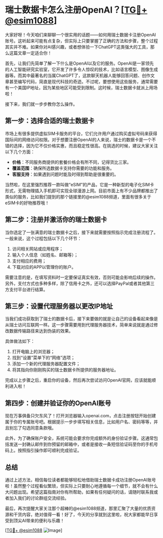 # 瑞士数据卡怎么注册OpenAI？[[TG💪+ @esim1088](https://t.me/s/esim1088)]

大家好呀！今天咱们来聊聊一个很实用的话题——如何用瑞士数据卡注册OpenAI账号。这听起来可能有点复杂，但实际上只要掌握了正确的方法和步骤，整个过程其实并不难。如果你对AI感兴趣，或者想体验一下ChatGPT这类强大的工具，那么这篇文章一定适合你！

首先，让我们先简单了解一下什么是OpenAI以及它的服务。OpenAI是一家领先的人工智能研究实验室，它开发了许多令人惊叹的技术，比如语言模型、图像生成器等。而其中最著名的当属ChatGPT了，这款聊天机器人能够回答问题、创作文章甚至编写代码，简直是现代科技的奇迹。不过呢，要想使用这些服务，通常需要有一个美国IP地址，因为某些地区可能受到限制。这时候，瑞士数据卡就派上用场啦！

接下来，我们就一步步教你怎么操作。

## 第一步：选择合适的瑞士数据卡

市场上有很多提供虚拟SIM卡服务的平台，它们允许用户通过购买虚拟号码来获得国际间的网络访问权限。对于想要注册OpenAI的人来说，瑞士的数据卡是一个不错的选择，因为它不仅价格实惠，而且稳定性很高。在挑选的时候，建议大家关注以下几个方面：

- **价格**：不同服务商提供的套餐价格会有所不同，记得货比三家。
- **覆盖范围**：确保所选数据卡支持你需要的功能和服务。
- **客服支持**：如果遇到问题时能及时得到帮助是很重要的。

当然啦，在这里强烈推荐一款叫做“eSIM”的产品，它是一种新型的电子化SIM卡形式，无需物理插入手机即可实现全球漫游上网。目前市面上有不少品牌都推出了类似的服务，比如我们提到的那个链接里的@esim1088频道，里面有很多关于eSIM卡的好物推荐哦！

## 第二步：注册并激活你的瑞士数据卡

当你选定了一张满意的瑞士数据卡之后，接下来就需要按照指示完成注册流程了。一般来说，这个过程包括以下几个环节：

1. 访问相关网站或应用程序；
2. 输入个人信息（如姓名、邮箱等）；
3. 支付相应的费用；
4. 下载对应的APP以管理你的账户。

需要注意的是，在填写资料时一定要保证真实有效，否则可能会影响后续的操作。另外，支付方式也多种多样，除了信用卡之外，还可以选择PayPal或者其他第三方支付平台进行结算。

## 第三步：设置代理服务器以更改IP地址

当我们成功获取到了瑞士的数据卡后，接下来要做的就是让自己的设备看起来像是从瑞士访问互联网一样。这一步骤需要用到代理服务器技术，简单来说就是通过修改数据传输路径来达到伪装的效果。

具体做法如下：
1. 打开电脑上的浏览器；
2. 找到“设置”菜单下的“网络”选项；
3. 添加一个新的代理服务器配置文件；
4. 将其指向你刚刚购买的瑞士数据卡所提供的服务器地址。

完成以上步骤之后，重启你的设备，然后再次尝试访问OpenAI官网，应该就能顺利进入啦！

## 第四步：创建并验证你的OpenAI账号

现在万事俱备只欠东风了！打开浏览器输入openai.com，点击注册按钮开始创建属于你的专属账号吧。根据提示一步步填写相关信息，比如用户名、密码等等，并且别忘了勾选同意条款哦。

此外，为了确保账户安全，系统可能会要求你完成额外的身份验证步骤。这通常包括发送一封确认邮件到你预留的邮箱中，或者是接收一条短信验证码至你的手机号码上。按照指引操作即可顺利完成验证。

## 总结

通过上述方法，相信每位读者都能够轻松地借助瑞士数据卡成功注册OpenAI账号啦！虽然整个过程看似繁琐，但实际上只要耐心地遵循每一个细节，就不会有什么大问题出现。希望这篇指南对你有所帮助，如果有任何疑问的话，请随时联系我或者加入我们的讨论群组交流经验。

最后，再次提醒大家关注那个超棒的@esim1088频道，那里汇聚了大量的优质资源和干货内容，绝对值得一看！好了，今天的分享就到这里啦，祝大家都能早日享受到顶尖AI带来的便利与乐趣！

[[TG💪+ @esim1088](https://t.me/s/esim1088) ![Image](https://i.postimg.cc/4NQfJmqS/Snipaste-2025-05-13-00-14-12.png)]